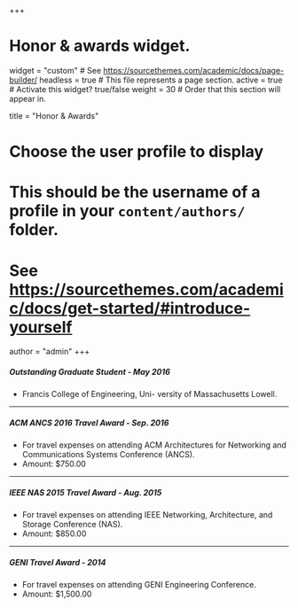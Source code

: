 
+++
# Honor & awards widget.
widget = "custom"  # See https://sourcethemes.com/academic/docs/page-builder/
headless = true  # This file represents a page section.
active = true  # Activate this widget? true/false
weight = 30  # Order that this section will appear in.

title = "Honor & Awards"

# Choose the user profile to display
# This should be the username of a profile in your `content/authors/` folder.
# See https://sourcethemes.com/academic/docs/get-started/#introduce-yourself
author = "admin"
+++


##### Outstanding Graduate Student - May 2016
* Francis College of Engineering, Uni- versity of Massachusetts Lowell.

------

##### ACM ANCS 2016 Travel Award - Sep. 2016
* For travel expenses on attending ACM Architectures for Networking and Communications Systems Conference (ANCS).
* Amount: $750.00

------

##### IEEE NAS 2015 Travel Award - Aug. 2015
* For travel expenses on attending IEEE Networking, Architecture, and Storage Conference (NAS).
* Amount: $850.00

------

##### GENI Travel Award - 2014
* For travel expenses on attending GENI Engineering Conference.
* Amount: $1,500.00
